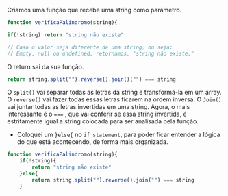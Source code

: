 Criamos uma função que recebe uma string como parâmetro.

```javascript
function verificaPalindromo(string){

if(!string) return "string não existe"

// Caso o valor seja diferente de uma string, ou seja; 
// Empty, null ou undefined, retornamos, "string não existe."
```

O return sai da sua função.

```javascript
return string.split("").reverse().join()("") === string
```

O `split()` vai separar todas as letras da string e transformá-la em um array. O `reverse()` vai fazer todas essas letras ficarem na ordem inversa. O `Join()` vai juntar todas as letras invertidas em uma string. Agora, o mais interessante é o `===` , que vai conferir se essa string invertida, é estritamente igual a string colocada para ser analisada pela função.

- Coloquei um `}else{` no `if statement`, para poder ficar entender a lógica do que está acontecendo, de forma mais organizada. 

```javascript
function verificaPalindromo(string){
    if(!string){
        return "string não existe"
    }else{
        return string.split("").reverse().join("") === string
    }
```
